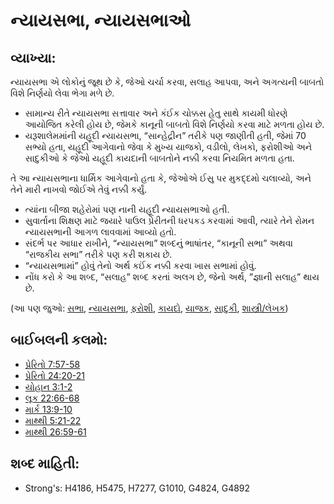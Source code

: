# ન્યાયસભા, ન્યાયસભાઓ 

## વ્યાખ્યા: 

ન્યાયસભા એ લોકોનું જૂથ છે કે, જેઓ ચર્ચા કરવા, સલાહ આપવા, અને અગત્યની બાબતો વિશે નિર્ણયો લેવા ભેગા મળે છે.

* સામાન્ય રીતે ન્યાયસભા સત્તાવાર અને કંઈક ચોક્કસ હેતુ સાથે કાયમી ધોરણે આયોજિત કરેલી હોય છે, જેમકે કાનૂની બાબતો વિશે નિર્ણયો કરવા માટે મળતા હોય છે.
* યરૂશાલેમમાંની યહૂદી ન્યાયસભા, “સાન્હેદ્રીન” તરીકે પણ જાણીતી હતી, જેમાં 70 સભ્યો હતા, યહૂદી આગેવાનો જેવા કે મુખ્ય યાજકો, વડીલો, લેખકો, ફરોશીઓ અને સાદુકીઓ કે જેઓ યહૂદી કાયદાની બાબતોને નક્કી કરવા નિયમિત મળતા હતા.

તે આ ન્યાયસભાના ધાર્મિક આગેવાનો હતા કે, જેઓએ ઈસુ પર મુકદ્દમો ચલાવ્યો, અને તેને મારી નાખવો જોઈએ તેવું નક્કી કર્યું.

* ત્યાંના બીજા શહેરોમાં પણ નાની યહૂદી ન્યાયસભાઓ  હતી.
* સુવાર્તાના શિક્ષણ માટે જયારે પાઉલ પ્રેરીતની ધરપકડ કરવામાં આવી, ત્યારે તેને રોમન ન્યાયસભાની આગળ લાવવામાં આવ્યો હતો.
* સંદર્ભ પર આધાર રાખીને, “ન્યાયસભા” શબ્દનું ભાષાંતર, “કાનૂની સભા” અથવા “રાજકીય સભા” તરીકે પણ કરી શકાય છે.
* “ન્યાયસભામાં” હોવું તેનો અર્થ કઈંક નક્કી કરવા ખાસ સભામાં હોવું.
* નોંધ કરો કે આ શબ્દ, “સલાહ” શબ્દ કરતાં અલગ છે, જેનો અર્થ, ”જ્ઞાની સલાહ” થાય છે.

(આ પણ જુઓ: [સભા](../other/assembly.md), [ન્યાયસભા](../other/counselor.md), [ફરોશી](../kt/pharisee.md), [કાયદો](../kt/lawofmoses.md), [યાજક](../kt/priest.md), [સાદુકી](../kt/sadducee.md), [શાસ્ત્રી/લેખક](../kt/scribe.md))

## બાઈબલની કલમો: 

* [પ્રેરિતો 7:57-58](rc://gu/tn/help/act/07/57)
* [પ્રેરિતો 24:20-21](rc://gu/tn/help/act/24/20)
* [યોહાન 3:1-2](rc://gu/tn/help/jhn/03/01)
* [લૂક 22:66-68](rc://gu/tn/help/luk/22/66)
* [માર્ક 13:9-10](rc://gu/tn/help/mrk/13/09)
* [માથ્થી 5:21-22](rc://gu/tn/help/mat/05/21)
* [માથ્થી 26:59-61](rc://gu/tn/help/mat/26/59)

## શબ્દ માહિતી: 

* Strong's: H4186, H5475, H7277, G1010, G4824, G4892
